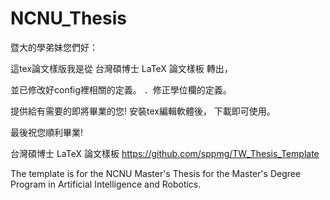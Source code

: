 # NCNU_Thesis
暨大的學弟妹您們好：

這tex論文樣版我是從 台灣碩博士 LaTeX 論文樣板 轉出，

並已修改好config裡相關的定義。
．修正學位欄的定義。

提供給有需要的即將畢業的您!
安裝tex編輯軟體後，
下載即可使用。

最後祝您順利畢業!

台灣碩博士 LaTeX 論文樣板
https://github.com/sppmg/TW_Thesis_Template

The template is for the NCNU Master's Thesis for the Master's Degree Program in Artificial Intelligence and Robotics.
